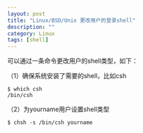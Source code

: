 ```yaml
---
layout: post
title: "Linux/BSD/Unix 更改用户的登录shell"
description: ""
category: Linux
tags: [shell]
---
```



可以通过一条命令更改用户的shell类型，如下：

（1）确保系统安装了需要的shell，比如csh

	$ which csh
	/bin/csh

（2）为yourname用户设置shell类型

	$ chsh -s /bin/csh yourname
